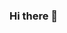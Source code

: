 ### Hi there 👋

<!--
**Minzick/Minzick** is a ✨ _special_ ✨ repository because its `README.md` (this file) appears on your GitHub profile.


